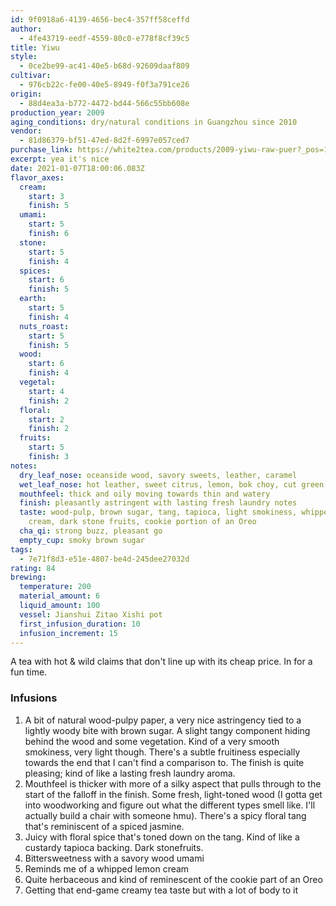 ```yaml
---
id: 9f0918a6-4139-4656-bec4-357ff58ceffd
author:
  - 4fe43719-eedf-4559-80c0-e778f8cf39c5
title: Yiwu
style:
  - 0ce2be99-ac41-40e5-b68d-92609daaf809
cultivar:
  - 976cb22c-fe00-40e5-8949-f0f3a791ce26
origin:
  - 88d4ea3a-b772-4472-bd44-566c55bb608e
production_year: 2009
aging_conditions: dry/natural conditions in Guangzhou since 2010
vendor:
  - 81d86379-bf51-47ed-8d2f-6997e057ced7
purchase_link: https://white2tea.com/products/2009-yiwu-raw-puer?_pos=1&_sid=54a7452b1&_ss=r
excerpt: yea it's nice
date: 2021-01-07T18:00:06.083Z
flavor_axes:
  cream:
    start: 3
    finish: 5
  umami:
    start: 5
    finish: 6
  stone:
    start: 5
    finish: 4
  spices:
    start: 6
    finish: 5
  earth:
    start: 5
    finish: 4
  nuts_roast:
    start: 5
    finish: 5
  wood:
    start: 6
    finish: 4
  vegetal:
    start: 4
    finish: 2
  floral:
    start: 2
    finish: 2
  fruits:
    start: 5
    finish: 3
notes:
  dry_leaf_nose: oceanside wood, savory sweets, leather, caramel
  wet_leaf_nose: hot leather, sweet citrus, lemon, bok choy, cut green chilis, menthol
  mouthfeel: thick and oily moving towards thin and watery
  finish: pleasantly astringent with lasting fresh laundry notes
  taste: wood-pulp, brown sugar, tang, tapioca, light smokiness, whipped lemon
    cream, dark stone fruits, cookie portion of an Oreo
  cha_qi: strong buzz, pleasant go
  empty_cup: smoky brown sugar
tags:
  - 7e71f8d3-e51e-4807-be4d-245dee27032d
rating: 84
brewing:
  temperature: 200
  material_amount: 6
  liquid_amount: 100
  vessel: Jianshui Zitao Xishi pot
  first_infusion_duration: 10
  infusion_increment: 15
---
```


A tea with hot & wild claims that don't line up with its cheap price. In for a fun time.

### Infusions

1. A bit of natural wood-pulpy paper, a very nice astringency tied to a lightly woody bite with brown sugar. A slight tangy component hiding behind the wood and some vegetation. Kind of a very smooth smokiness, very light though. There's a subtle fruitiness especially towards the end that I can't find a comparison to. The finish is quite pleasing; kind of like a lasting fresh laundry aroma.
2. Mouthfeel is thicker with more of a silky aspect that pulls through to the start of the falloff in the finish. Some fresh, light-toned wood (I gotta get into woodworking and figure out what the different types smell like. I'll actually build a chair with someone hmu). There's a spicy floral tang that's reminiscent of a spiced jasmine.
3. Juicy with floral spice that's toned down on the tang. Kind of like a custardy tapioca backing. Dark stonefruits.
4. Bittersweetness with a savory wood umami
5. Reminds me of a whipped lemon cream
6. Quite herbaceous and kind of reminescent of the cookie part of an Oreo
7. Getting that end-game creamy tea taste but with a lot of body to it
